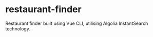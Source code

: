# restaurant-finder

Restaurant finder built using Vue CLI, utilising Algolia InstantSearch technology.
